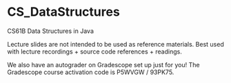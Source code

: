# CS_DataStructures
CS61B Data Structures in Java

Lecture slides are not intended to be used as reference materials. 
Best used with lecture recordings + source code references + readings.


We also have an autograder on Gradescope set up just for you! The Gradescope course activation code is P5WVGW / 93PK75.